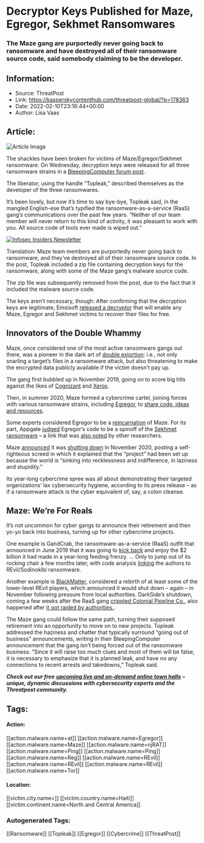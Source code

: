 # Decryptor Keys Published for Maze, Egregor, Sekhmet Ransomwares
### The Maze gang are purportedly never going back to ransomware and have destroyed all of their ransomware source code, said somebody claiming to be the developer.

## Information:
+ Source: ThreatPost
+ Link: https://kasperskycontenthub.com/threatpost-global/?p=178363
+ Date: 2022-02-10T23:16:44+00:00
+ Author: Lisa Vaas


## Article:
![Article Image](https://media.threatpost.com/wp-content/uploads/sites/103/2022/02/10181321/maze-scaled-e1644534824618.jpeg)

The shackles have been broken for victims of Maze/Egregor/Sekhmet ransomware: On Wednesday, decryption keys were released for all three ransomware strains in a [BleepingComputer forum post](https://www.bleepingcomputer.com/forums/t/768330/leak-maze-egregor-sekhmet-keys-along-with-m0yv-expiro-source-code/).


The liberator, using the handle “Topleak,” described themselves as the developer of the three ransomwares.


It’s been lovely, but now it’s time to say bye-bye, Topleak said, in the mangled English-ese that’s typified the ransomware-as-a-service (RaaS) gang’s communications over the past few years. “Neither of our team member will never return to this kind of activity, it was pleasant to work with you. All source code of tools ever made is wiped out.”


[![Infosec Insiders Newsletter](https://media.threatpost.com/wp-content/uploads/sites/103/2021/07/10165815/infosec_insiders_in_article_promo.png)](https://threatpost.com/infosec-insider-subscription-page/?utm_source=ART&utm_medium=ART&utm_campaign=InfosecInsiders_Newsletter_Promo/)


Translation: Maze team members are purportedly never going back to ransomware, and they’ve destroyed all of their ransomware source code. In the post, Topleak included a zip file containing decryption keys for the ransomware, along with some of the Maze gang’s malware source code.


The zip file was subsequently removed from the post, due to the fact that it included the malware source code.


The keys aren’t necessary, though: After confirming that the decryption keys are legitimate, Emsisoft [released a decryptor](https://www.emsisoft.com/ransomware-decryption-tools/maze-sekhmet-egregor) that will enable any Maze, Egregor and Sekhmet victims to recover their files for free.


Innovators of the Double Whammy
-------------------------------


Maze, once considered one of the most active ransomware gangs out there, was a pioneer in the dark art of [double extortion](https://threatpost.com/double-extortion-ransomware-attacks-spike/154818/): i.e., not only snarling a target’s files in a ransomware attack, but also threatening to make the encrypted data publicly available if the victim doesn’t pay up.


The gang first bubbled up in November 2019, going on to score big hits against the likes of [Cognizant](https://threatpost.com/maze-ransomware-cognizant/154957/) and [Xerox](https://www.crn.com/news/security/xerox-files-allegedly-stolen-by-maze-ransomware-group-reports).


Then, in summer 2020, Maze formed a cybercrime cartel, joining forces with various ransomware strains, including [Egregor](https://threatpost.com/egregor-ransomware-mass-media-corporate-data/159816/), to [share code, ideas and resources](https://threatpost.com/maze-ransomware-ragnar-locker-virtual-machine/159350/).


Some experts considered Egregor to be a [reincarnation](https://www.zdnet.com/article/egregor-ransomware-operators-arrested-in-ukraine/) of Maze. For its part, Appgate [judged](https://www.appgate.com/news-press/appgate-labs-analyzes-new-family-of-ransomware-egregor) Egregor’s code to be a spinoff of the [Sekhmet ransomware](https://www.itwire.com/security/criminals-use-sekhmet-ransomware-to-hit-gas-company-silpac-twice.html) – a link that was [also noted](https://twitter.com/demonslay335/status/1307056098596335628) by other researchers.


Maze [announced](https://grahamcluley.com/maze-ransomware-gang-closes/) it was [shutting down](https://www.computerweekly.com/news/252491480/Maze-ransomware-shuts-down-with-bizarre-announcement) in November 2020, posting a self-righteous screed in which it explained that the “project” had been set up because the world is “sinking into recklessness and indifference, in laziness and stupidity.”


Its year-long cybercrime spree was all about demonstrating their targeted organizations’ lax cybersecurity hygiene, according to its press release – as if a ransomware attack is the cyber equivalent of, say, a colon cleanse.


Maze: We’re For Reals
---------------------


It’s not uncommon for cyber gangs to announce their retirement and then yo-yo back into business, turning up for other cybercrime projects.


One example is GandCrab, the ransomware-as-a-service (RaaS) outfit that announced in June 2019 that it was going to [kick back](https://threatpost.com/gandcrab-ransomware-shutters/145267/) and enjoy the $2 billion it had made in a year-long feeding frenzy. … Only to jump out of its rocking chair a few months later, with code analysis [linking](https://threatpost.com/gandcrab-operators-resurface-revile-malware/148631/) the authors to REvil/Sodinokibi ransomware.


Another example is [BlackMatter](https://threatpost.com/blackmatter-ransomware-dark/175955/), considered a rebirth of at least some of the lower-level REvil players, which announced it would shut down – again – in November following pressure from local authorities. DarkSide’s shutdown, coming a few weeks after the RaaS gang [crippled Colonial Pipeline Co.](https://threatpost.com/pipeline-crippled-ransomware/165963/), also happened after [it got raided by authorities.](https://threatpost.com/darksides-servers-shutdown/166187/).


The Maze gang could follow the same path, turning their supposed retirement into an opportunity to move on to new projects. Topleak addressed the haziness and chatter that typically surround “going out of business” announcements, writing in their BleepingComputer announcement that the gang isn’t being forced out of the ransomware business: “Since it will raise too much clues and most of them will be false, it is necessary to emphasize that it is planned leak, and have no any connections to recent arrests and takedowns,” Topleak said.


***Check out our free*** [***upcoming live and on-demand online town halls***](https://threatpost.com/category/webinars/) ***– unique, dynamic discussions with cybersecurity experts and the Threatpost community.***





## Tags:

#### Action:
[[action.malware.name=at]] [[action.malware.name=Egregor]] [[action.malware.name=Maze]] [[action.malware.name=njRAT]] [[action.malware.name=Ping]] [[action.malware.name=Ping]] [[action.malware.name=Reg]] [[action.malware.name=REvil]] [[action.malware.name=REvil]] [[action.malware.name=REvil]] [[action.malware.name=Tor]]

#### Location:
[[victim.city.name=]] [[victim.country.name=Haiti]] [[victim.continent.name=North and Central America]]

### Autogenerated Tags:
[[Ransomware]] [[Topleak]] [[Egregor]] [[Cybercrime]] [[ThreatPost]]

